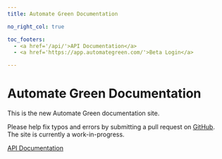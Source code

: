 ```yaml
---
title: Automate Green Documentation

no_right_col: true

toc_footers:
  - <a href='/api/'>API Documentation</a>
  - <a href='https://app.automategreen.com/'>Beta Login</a>

---
```


# Automate Green Documentation


This is the new Automate Green documentation site. 

<aside class="notice">
Please help fix typos and errors by submitting a pull request on <a href="https://github.com/automategreen/docs">GitHub</a>. 
</aside>

<aside class="warning">
The site is currently a work-in-progress.
</aside>


[API Documentation](/api/)